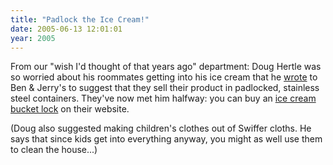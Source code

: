 ```yaml
---
title: "Padlock the Ice Cream!"
date: 2005-06-13 12:01:01
year: 2005
---
```

<p>From our "wish I'd thought of that years ago" department: Doug Hertle was so worried about his roommates getting into his ice cream that he <a href="http://www.dougydoug.com/if_nothing_else.htm">wrote</a> to Ben &amp; Jerry's to suggest that they sell their product in padlocked, stainless steel containers.  They've now met him halfway: you can buy an <a href="http://store.benjerry.com/pintlock.html">ice cream bucket lock</a> on their website.</p>

<p>(Doug also suggested making children's clothes out of Swiffer cloths.  He says that since kids get into everything anyway, you might as well use them to clean the house...)</p>
